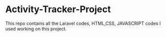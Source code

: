 # Activity-Tracker-Project
This repo contains all the Laravel codes, HTML,CSS, JAVASCRIPT codes I used working on this project. 
